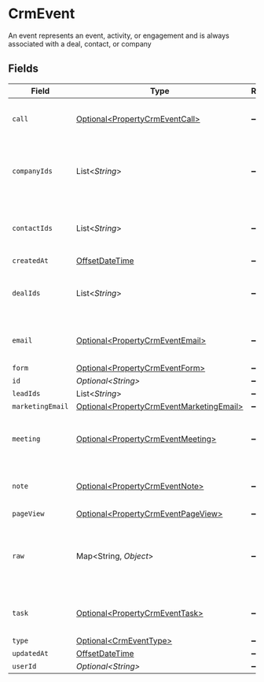 # CrmEvent

An event represents an event, activity, or engagement and is always associated with a deal, contact, or company


## Fields

| Field                                                                                              | Type                                                                                               | Required                                                                                           | Description                                                                                        |
| -------------------------------------------------------------------------------------------------- | -------------------------------------------------------------------------------------------------- | -------------------------------------------------------------------------------------------------- | -------------------------------------------------------------------------------------------------- |
| `call`                                                                                             | [Optional\<PropertyCrmEventCall>](../../models/shared/PropertyCrmEventCall.md)                     | :heavy_minus_sign:                                                                                 | The call object, when type = call                                                                  |
| `companyIds`                                                                                       | List\<*String*>                                                                                    | :heavy_minus_sign:                                                                                 | An array of company IDs associated with this event                                                 |
| `contactIds`                                                                                       | List\<*String*>                                                                                    | :heavy_minus_sign:                                                                                 | An array of contact IDs associated with this event                                                 |
| `createdAt`                                                                                        | [OffsetDateTime](https://docs.oracle.com/javase/8/docs/api/java/time/OffsetDateTime.html)          | :heavy_minus_sign:                                                                                 | N/A                                                                                                |
| `dealIds`                                                                                          | List\<*String*>                                                                                    | :heavy_minus_sign:                                                                                 | An array of deal IDs associated with this event                                                    |
| `email`                                                                                            | [Optional\<PropertyCrmEventEmail>](../../models/shared/PropertyCrmEventEmail.md)                   | :heavy_minus_sign:                                                                                 | The email object, when type = email                                                                |
| `form`                                                                                             | [Optional\<PropertyCrmEventForm>](../../models/shared/PropertyCrmEventForm.md)                     | :heavy_minus_sign:                                                                                 | N/A                                                                                                |
| `id`                                                                                               | *Optional\<String>*                                                                                | :heavy_minus_sign:                                                                                 | N/A                                                                                                |
| `leadIds`                                                                                          | List\<*String*>                                                                                    | :heavy_minus_sign:                                                                                 | N/A                                                                                                |
| `marketingEmail`                                                                                   | [Optional\<PropertyCrmEventMarketingEmail>](../../models/shared/PropertyCrmEventMarketingEmail.md) | :heavy_minus_sign:                                                                                 | N/A                                                                                                |
| `meeting`                                                                                          | [Optional\<PropertyCrmEventMeeting>](../../models/shared/PropertyCrmEventMeeting.md)               | :heavy_minus_sign:                                                                                 | The meeting object, when type = meeting                                                            |
| `note`                                                                                             | [Optional\<PropertyCrmEventNote>](../../models/shared/PropertyCrmEventNote.md)                     | :heavy_minus_sign:                                                                                 | The note object, when type = note                                                                  |
| `pageView`                                                                                         | [Optional\<PropertyCrmEventPageView>](../../models/shared/PropertyCrmEventPageView.md)             | :heavy_minus_sign:                                                                                 | N/A                                                                                                |
| `raw`                                                                                              | Map\<String, *Object*>                                                                             | :heavy_minus_sign:                                                                                 | The raw data returned by the integration for this event.                                           |
| `task`                                                                                             | [Optional\<PropertyCrmEventTask>](../../models/shared/PropertyCrmEventTask.md)                     | :heavy_minus_sign:                                                                                 | The task object, when type = task                                                                  |
| `type`                                                                                             | [Optional\<CrmEventType>](../../models/shared/CrmEventType.md)                                     | :heavy_minus_sign:                                                                                 | N/A                                                                                                |
| `updatedAt`                                                                                        | [OffsetDateTime](https://docs.oracle.com/javase/8/docs/api/java/time/OffsetDateTime.html)          | :heavy_minus_sign:                                                                                 | N/A                                                                                                |
| `userId`                                                                                           | *Optional\<String>*                                                                                | :heavy_minus_sign:                                                                                 | N/A                                                                                                |